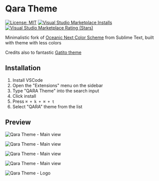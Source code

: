 # Qara Theme

[![License: MIT](https://img.shields.io/badge/license-MIT-orange.svg)](https://github.com/hasan-li/qara-vscode-theme/blob/main/LICENSE)
[![Visual Studio Marketplace Installs](https://img.shields.io/visual-studio-marketplace/i/HasanHasanli.qara)](https://marketplace.visualstudio.com/items?itemName=HasanHasanli.qara)
[![Visual Studio Marketplace Rating (Stars)](https://img.shields.io/visual-studio-marketplace/stars/HasanHasanli.qara)](https://marketplace.visualstudio.com/items?itemName=HasanHasanli.qara&ssr=false#review-details)


Minimalistic fork of [Oceanic Next Color Scheme](https://github.com/voronianski/oceanic-next-color-scheme) from Sublime Text, built with theme with less colors

Credits also to fantastic [Gatito theme](https://github.com/pawelgrzybek/gatito-theme)

## Installation
1. Install VSCode
1. Open the "Extensions" menu on the sidebar
2. Type "QARA Theme" into the search input
3. Click install
4. Press `⌘ + k + ⌘ + t`
5. Select "QARA" theme from the list

## Preview

![Qara Theme - Main view](images/code1.png)

![Qara Theme - Main view](images/code2.png)

![Qara Theme - Main view](images/code3.png)

![Qara Theme - Main view](images/code4.png)

![Qara Theme - Logo](./qara.png)
